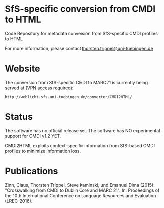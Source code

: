 # SfS-specific conversion from CMDI to HTML 

Code Repository for metadata conversion from SfS-specific CMDI profiles to HTML

For more information, please contact thorsten.trippel@uni-tuebingen.de

# Website

The conversion from SfS-specific CMDI to MARC21 is currently being served at (VPN access required):

```http://weblicht.sfs.uni-tuebingen.de/converter/CMDI2HTML/ ```

# Status

The software has no official release yet. The software has NO experimental support for CMDI v1.2 YET.

CMDI2HTML exploits context-specific information from SfS-based CMDI profiles to minimize information loss.

# Publications

Zinn, Claus, Thorsten Trippel, Steve Kaminski, und Emanuel Dima (2015): "Crosswalking from CMDI to Dublin Core and MARC 21". In: Proceedings of the 10th International Conference on Language Resources and Evaluation (LREC-2016).



